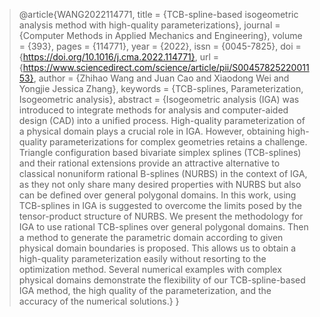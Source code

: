 > @article{WANG2022114771,
title = {TCB-spline-based isogeometric analysis method with high-quality parameterizations},
journal = {Computer Methods in Applied Mechanics and Engineering},
volume = {393},
pages = {114771},
year = {2022},
issn = {0045-7825},
doi = {https://doi.org/10.1016/j.cma.2022.114771},
url = {https://www.sciencedirect.com/science/article/pii/S0045782522001153},
author = {Zhihao Wang and Juan Cao and Xiaodong Wei and Yongjie Jessica Zhang},
keywords = {TCB-splines, Parameterization, Isogeometric analysis},
abstract = {Isogeometric analysis (IGA) was introduced to integrate methods for analysis and computer-aided design (CAD) into a unified process. High-quality parameterization of a physical domain plays a crucial role in IGA. However, obtaining high-quality parameterizations for complex geometries retains a challenge. Triangle configuration based bivariate simplex splines (TCB-splines) and their rational extensions provide an attractive alternative to classical nonuniform rational B-splines (NURBS) in the context of IGA, as they not only share many desired properties with NURBS but also can be defined over general polygonal domains. In this work, using TCB-splines in IGA is suggested to overcome the limits posed by the tensor-product structure of NURBS. We present the methodology for IGA to use rational TCB-splines over general polygonal domains. Then a method to generate the parametric domain according to given physical domain boundaries is proposed. This allows us to obtain a high-quality parameterization easily without resorting to the optimization method. Several numerical examples with complex physical domains demonstrate the flexibility of our TCB-spline-based IGA method, the high quality of the parameterization, and the accuracy of the numerical solutions.}
}